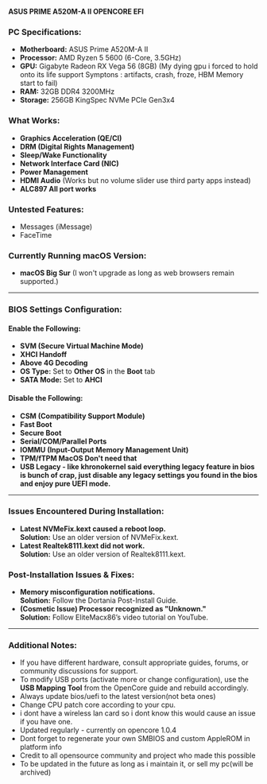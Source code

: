 **ASUS PRIME A520M-A II OPENCORE EFI**
### **PC Specifications:**
- **Motherboard:** ASUS Prime A520M-A II  
- **Processor:** AMD Ryzen 5 5600 (6-Core, 3.5GHz)  
- **GPU:** Gigabyte Radeon RX Vega 56 (8GB) (My dying gpu i forced to hold onto its life support Symptons : artifacts, crash, froze, HBM Memory start to fail)  
- **RAM:** 32GB DDR4 3200MHz  
- **Storage:** 256GB KingSpec NVMe PCIe Gen3x4  

### **What Works:**
- **Graphics Acceleration (QE/CI)**  
- **DRM (Digital Rights Management)**  
- **Sleep/Wake Functionality**  
- **Network Interface Card (NIC)**  
- **Power Management**  
- **HDMI Audio** (Works but no volume slider use third party apps instead)  
- **ALC897 All port works**
### **Untested Features:**
- Messages (iMessage)  
- FaceTime  

### **Currently Running macOS Version:**
- **macOS Big Sur** (I won't upgrade as long as web browsers remain supported.)

---

### **BIOS Settings Configuration:**
#### **Enable the Following:**
- **SVM (Secure Virtual Machine Mode)**  
- **XHCI Handoff**  
- **Above 4G Decoding**  
- **OS Type:** Set to **Other OS** in the **Boot** tab  
- **SATA Mode:** Set to **AHCI**  

#### **Disable the Following:**
- **CSM (Compatibility Support Module)**  
- **Fast Boot**  
- **Secure Boot**  
- **Serial/COM/Parallel Ports**  
- **IOMMU (Input-Output Memory Management Unit)**  
- **TPM/fTPM MacOS Don't need that**
- **USB Legacy - like khronokernel said everything legacy feature in bios is bunch of crap, just disable any legacy settings you found in the bios and enjoy pure UEFI mode.**
---

### **Issues Encountered During Installation:**
- **Latest NVMeFix.kext caused a reboot loop.**  
  **Solution:** Use an older version of NVMeFix.kext.  
- **Latest Realtek8111.kext did not work.**  
  **Solution:** Use an older version of Realtek8111.kext.  

### **Post-Installation Issues & Fixes:**
- **Memory misconfiguration notifications.**  
  **Solution:** Follow the Dortania Post-Install Guide.  
- **(Cosmetic Issue) Processor recognized as "Unknown."**  
  **Solution:** Follow EliteMacx86’s video tutorial on YouTube.  

---

### **Additional Notes:**
- If you have different hardware, consult appropriate guides, forums, or community discussions for support.  
- To modify USB ports (activate more or change configuration), use the **USB Mapping Tool** from the OpenCore guide and rebuild accordingly.  
- Always update bios/uefi to the latest version(not beta ones)
- Change CPU patch core according to your cpu.
- i dont have a wireless lan card so i dont know this would cause an issue if you have one.
- Updated regularly - currently on opencore 1.0.4
- Dont forget to regenerate your own SMBIOS and custom AppleROM in platform info
- Credit to all opensource community and project who made this possible
- To be updated in the future as long as i maintain it, or sell my pc(will be archived)
